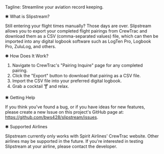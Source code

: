 Tagline: Streamline your aviation record keeping.

✱ What is Slipstream?

Still entering your flight times manually? Those days are over. Slipstream allows you to export your completed flight pairings from CrewTrac and download them as a CSV (comma-separated values) file, which can then be imported into any digital logbook software such as LogTen Pro, Logbook Pro, ZuluLog, and others.

✱ How Does It Work?

1. Navigate to CrewTrac's "Pairing Inquire" page for any completed pairing.
2. Click the "Export" button to download that pairing as a CSV file.
3. Import the CSV file into your preferred digital logbook.
4. Grab a cocktail 🍸 and relax.

✱ Getting Help

If you think you've found a bug, or if you have ideas for new features, please create a new Issue on this project's GitHub page at: https://github.com/bws428/slipstream/issues.

✱ Supported Airlines

Slipstream currently only works with Spirit Airlines' CrewTrac website. Other airlines may be supported in the future. If you're interested in testing Slipstream at your airline, please contact the developer.
